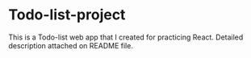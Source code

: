 # Todo-list-project
This is a Todo-list web app that I created for practicing React. Detailed description attached on README file. 
